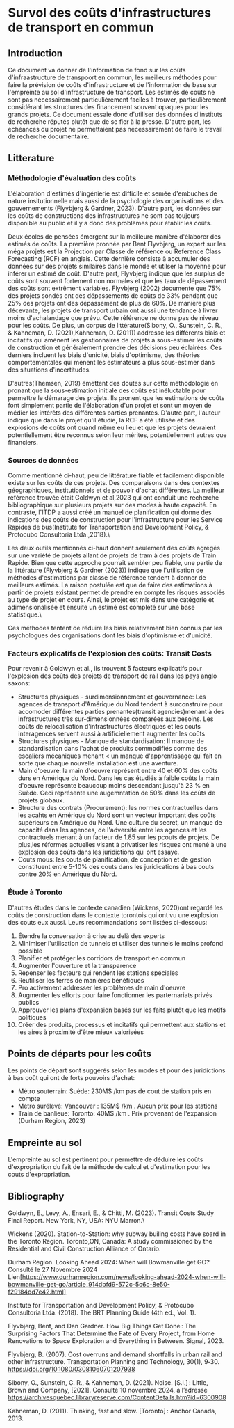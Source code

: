 # Survol des coûts d'infrastructures de transport en commun

## Introduction
Ce document va donner de l'information de fond sur les coûts d'infraastructure de transpoort en commun, les meilleurs méthodes pour faire la prévision de coûts d'infrastructure et de l'information de base sur l'empreinte au sol d'infrastructure de transport. Les estimés de coûts ne sont pas nécessairement particulièrement faciles à trouver, particulièrement  considérant les structures des financement souvent opaques pour les grands projets. Ce document essaie donc d'utiliser des données d'instituts de recherche réputés plutôt que de se fier à la presse. D'autre part, les échéances du projet ne permettaient pas nécessairement de faire le travail de recherche documentaire.


## Litterature

### Méthodologie d'évaluation des coûts
L'élaboration d'estimés d'ingénierie est difficile et semée d'embuches de nature insitutionnelle mais aussi de la psychologie des organisations et des gouvernements (Flyvbjerg & Gardner, 2023). D'autre part, les données sur les coûts de constructions des infrastructures ne sont pas toujours disponible au public et il y a donc des problèmes pour établir les coûts. 

Deux écoles de pensées émergent sur la meilleure manière d'élaborer des estimés de coûts. La première pronnée par Bent Flyvbjerg, un expert sur les méga projets est la Projection par Classe de référence ou Reference Class Forecasting (RCF) en anglais. Cette dernière consiste à accumuler des données sur des projets similaires dans le monde et utilser la moyenne pour inférer un estimé de coût. D'autre part, Flyvbjerg indique que les surplus de coûts sont souvent fortement non normales et que les taux de dépassement des coûts sont extrêment variables.  Flyvbjerg (2002) documente que 75% des projets sondés ont des dépassements de coûts de 33% pendant que 25% des projets ont des dépassement de plus de 60%. De manière plus décevante, les projets de transport urbain ont aussi une tendance à livrer moins d'achalandage que prévu. Cette référence ne donne pas de niveau pour les coûts. 
De plus, un corpus de littérature(Sibony, O., Sunstein, C. R., & Kahneman, D. (2021),Kahneman, D. (2011)) addresse les différents biais et incitatifs qui amènent les gestionnaires de projets à sous-estimer les coûts de construction et généralement prendre des décisions peu éclairées. Ces derniers incluent les biais d'unicité, biais d'optimisme, des théories comportementales qui mènent les estimateurs à plus sous-estimer dans des situations d'incertitudes.

D'autres(Themsen, 2019) émettent des doutes sur cette méthodologie en pronant que la sous-estimation initiale des coûts est inéluctable pour permettre le démarage des projets. Ils pronent que les estimations de coûts font simplement partie de l'élaboration d'un projet et sont un moyen de médier les intérêts des différentes parties prenantes. D'autre part, l'auteur indique que dans le projet qu'il étudie, la RCF a été utilisée et des explosions de coûts ont quand même eu lieu et que les projets devraient potentiellement être reconnus selon leur mérites, potentiellement autres que financiers.

### Sources de données
Comme mentionné ci-haut, peu de littérature fiable et facilement disponible existe sur les coûts de ces projets. Des comparaisons dans des contextes géographiques, institutionnels et de pouvoir d'achat différentes. La meilleur référence trouvée était Goldwyn et al,2023 qui ont conduit une recherche bibliographique sur plusieurs projets sur des modes à haute capacité. En contraste, l'ITDP a aussi créé un manuel de planification qui donne des indications des coûts de construction pour l'infrastructure pour les Service Rapides de bus(Institute for Transportation and Development Policy, & Protocubo Consultoria Ltda.,2018).\

Les deux outils mentionnés ci-haut donnent seulement des coûts agrégés sur une variété de projets allant de projets de tram à des projets de Train Rapide. Bien que cette approche pourrait sembler peu fiable, une partie de la littérature (Flyvbjerg & Gardner (2023)) indique que l'utilisation de méthodes d'estimations par classe de référence tendent à donner de meilleurs estimés. La raison postulée est que de faire des estimations à partir de projets existant permet de prendre en compte les risques associés au type de projet en cours. Ainsi, le projet est mis dans une catégorie et adimensionalisée  et ensuite un estimé est complété sur une base statistique.\

Ces méthodes tentent de réduire les biais relativement bien connus par les psychologues des organisations dont les biais d'optimisme et d'unicité.
### Facteurs explicatifs de l'explosion des coûts: Transit Costs
Pour revenir à Goldwyn et al., ils trouvent 5 facteurs explicatifs pour l'explosion des coûts des projets de transport de rail dans les pays anglo saxons:
 - Structures physiques - surdimensionnement et gouvernance: Les agences de transport d'Amérique du Nord tendent à surconstruire pour accomoder différentes parties prenantes(transit agencies)menant à des infrastructures très sur-dimensionnées comparées aux besoins. Les coûts de relocalisation d'infrastructures électriques et les couts interagences servent aussi à artificiellement augmenter les coûts
 - Structures physiques - Manque de standardisation: Il manque de standardisation dans l'achat de produits commodifiés comme des escaliers mécaniques menant < un manque d'apprentissage qui fait en sorte que chaque nouvelle installation est une aventure.
 - Main d'oeuvre: la main d'oeuvre représent entre 40 et 60% des coûts durs en Amérique du Nord. Dans les cas étudiés à faible coûts la main d'oeuvre représente beaucoup moins descendant jusqu'à  23 % en Suède. Ceci représente une augemntation de 50% dans les coûts de projets globaux.
 - Structure des contrats (Procurement): les normes contractuelles dans les acahts en Amérique du Nord sont un vecteur important des coûts supérieurs en Amérique du Nord. Une culture du secret, un manque de capacité dans les agences, de l'adversité entre les agences et les contractuels menant à un facteur de 1.85 sur les pcouts de projets. De plus,les réformes actuelles visant à privatiser les risques ont mené à une explosion des coûts dans les juridictions qui ont essayé.
 - Couts mous: les couts de planification, de conception et de gestion constituent entre 5-10% des couts dans les juridications à bas couts contre 20% en Amérique du Nord.
### Étude à Toronto
D'autres études dans le contexte canadien (Wickens, 2020)ont regardé les coûts de construction dans le contexte torontois qui ont vu une explosion des couts eux aussi. Leurs recommandations sont listées ci-dessous:
1. Étendre la conversation à crise au delà des experts
2. Minimiser l'utilisation de tunnels et utiliser des tunnels le moins profond possible
3. Planifier et protéger les corridors de transport en commun
4. Augmenter l'ouverture et la transparence
5. Repenser les facteurs qui rendent les stations spéciales
6. Réutiliser les terres de manières bénéfiques
7. Pro activement addresser les problèmes de main d'oeuvre
8. Augmenter les efforts pour faire fonctionner les parternariats privés publics
9. Approuver les plans d'expansion basés sur les faits plutôt que les motifs politiques
10. Créer des produits, processus et incitatifs qui permettent aux stations et les aires à proximité d'être mieux valorisées

## Points de départs pour les coûts
Les points de départ sont suggérés selon les modes et pour des juridictions à bas coût qui ont de forts pouvoirs d'achat:
- Métro souterrain: Suède: 230M$ /km pas de cout de station pris en compte
- Métro surélevé: Vancouver : 135M$ /km . Aucun prix pour les stations 
- Train de banlieue: Toronto: 40M$ /km . Prix provenant de l'expansion (Durham Region, 2023)

## Empreinte au sol
L'empreinte au sol est pertinent pour permettre de déduire les coûts d'expropriation du fait de la méthode de calcul et d'estimation pour les couts d'expropriation. 


## Bibliography
Goldwyn, E., Levy, A., Ensari, E., & Chitti, M. (2023). Transit Costs Study Final Report. New York, NY, USA: NYU Marron.\

Wickens (2020). Station-to-Station: why subway builing costs have soard in the Toronto Region. Toronto,ON, Canada: A study commissioned by the Residential and Civil Construction Alliance of Ontario.

Durham Region. Looking Ahead 2024: When will Bowmanville get GO? Consulté le 27 Novembre 2024 Lien[https://www.durhamregion.com/news/looking-ahead-2024-when-will-bowmanville-get-go/article_914dbfd9-572c-5c6c-8e50-f29184dd7e42.html]

Institute for Transportation and Development Policy, & Protocubo Consultoria Ltda. (2018). The BRT Planning Guide (4th ed., Vol. 1).

Flyvbjerg, Bent, and Dan Gardner. How Big Things Get Done : The Surprising Factors That Determine the Fate of Every Project, from Home Renovations to Space Exploration and Everything in Between. Signal, 2023.

Flyvbjerg, B. (2007). Cost overruns and demand shortfalls in urban rail and other infrastructure. Transportation Planning and Technology, 30(1), 9‑30. https://doi.org/10.1080/03081060701207938

Sibony, O., Sunstein, C. R., & Kahneman, D. (2021). Noise. [S.I.] : Little, Brown and Company, [2021]. Consulté 10 novembre 2024, à l’adresse https://archivesquebec.libraryreserve.com/ContentDetails.htm?id=6300908

Kahneman, D. (2011). Thinking, fast and slow. [Toronto] : Anchor Canada, 2013.
